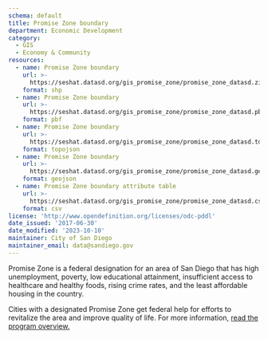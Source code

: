 ```yaml
---
schema: default
title: Promise Zone boundary
department: Economic Development
category:
  - GIS
  - Economy & Community
resources:
  - name: Promise Zone boundary
    url: >-
      https://seshat.datasd.org/gis_promise_zone/promise_zone_datasd.zip
    format: shp
  - name: Promise Zone boundary
    url: >-
      https://seshat.datasd.org/gis_promise_zone/promise_zone_datasd.pbf
    format: pbf
  - name: Promise Zone boundary
    url: >-
      https://seshat.datasd.org/gis_promise_zone/promise_zone_datasd.topo.json
    format: topojson
  - name: Promise Zone boundary
    url: >-
      https://seshat.datasd.org/gis_promise_zone/promise_zone_datasd.geojson
    format: geojson
  - name: Promise Zone boundary attribute table
    url: >-
      https://seshat.datasd.org/gis_promise_zone/promise_zone_datasd.csv
    format: csv
license: 'http://www.opendefinition.org/licenses/odc-pddl'
date_issued: '2017-06-30'
date_modified: '2023-10-10'
maintainer: City of San Diego
maintainer_email: data@sandiego.gov
---
```

Promise Zone is a federal designation for an area of San Diego that has high unemployment, poverty, low educational attainment, insufficient access to healthcare and healthy foods, rising crime rates, and the least affordable housing in the country.
<!--more-->
Cities with a designated Promise Zone get federal help for efforts to revitalize the area and improve quality of life. For more information, <a href="https://www.hudexchange.info/programs/promise-zones/promise-zones-overview/" target="_blank" rel="noopener">read the program overview.</a>